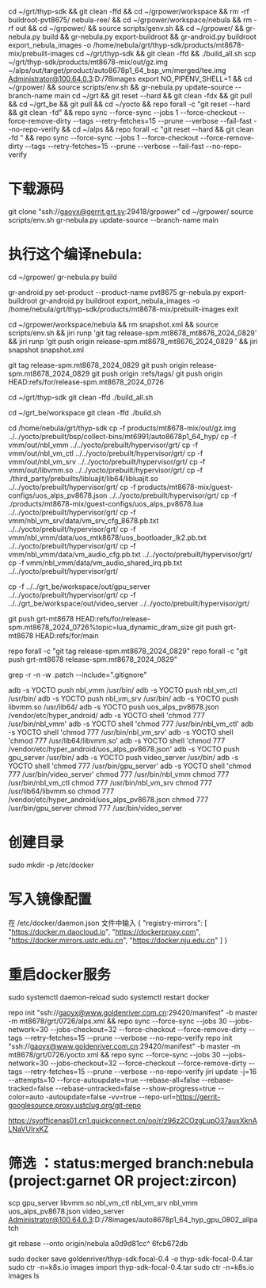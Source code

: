 cd ~/grt/thyp-sdk && git clean -ffd && cd ~/grpower/workspace && rm -rf buildroot-pvt8675/ nebula-ree/ && cd ~/grpower/workspace/nebula && rm -rf out && cd ~/grpower/ && source scripts/genv.sh && cd ~/grpower/ && gr-nebula.py build && gr-nebula.py export-buildroot && gr-android.py buildroot export_nebula_images -o /home/nebula/grt/thyp-sdk/products/mt8678-mix/prebuilt-images 
cd ~/grt/thyp-sdk && git clean -ffd && ./build_all.sh
scp ~/grt/thyp-sdk/products/mt8678-mix/out/gz.img ~/alps/out/target/product/auto8678p1_64_bsp_vm/merged/tee.img Administrator@100.64.0.3:D:/78images
export NO_PIPENV_SHELL=1 && cd ~/grpower/ && source scripts/env.sh && gr-nebula.py update-source --branch-name main
cd ~/grt && git reset --hard && git clean -fdx && git pull && cd ~/grt_be && git pull && cd ~/yocto && repo forall -c "git reset --hard && git clean -fd" && repo sync --force-sync --jobs 1 --force-checkout --force-remove-dirty --tags --retry-fetches=15 --prune --verbose --fail-fast --no-repo-verify && cd ~/alps && repo forall -c "git reset --hard && git clean -fd " && repo sync --force-sync --jobs 1 --force-checkout --force-remove-dirty --tags --retry-fetches=15 --prune --verbose --fail-fast --no-repo-verify
# 下载源码
git clone "ssh://gaoyx@gerrit.grt.sy:29418/grpower"
cd ~/grpower/
source scripts/env.sh
gr-nebula.py update-source --branch-name main

# 执行这个编译nebula:
cd ~/grpower/
gr-nebula.py build

gr-android.py set-product --product-name pvt8675
gr-nebula.py export-buildroot
gr-android.py buildroot export_nebula_images -o /home/nebula/grt/thyp-sdk/products/mt8678-mix/prebuilt-images
exit

cd ~/grpower/workspace/nebula && rm snapshot.xml && source scripts/env.sh && jiri runp 'git tag release-spm.mt8678_mt8676_2024_0829' && jiri runp 'git push origin release-spm.mt8678_mt8676_2024_0829 ' && jiri snapshot snapshot.xml

git tag release-spm.mt8678_2024_0829
git push origin release-spm.mt8678_2024_0829
git push origin :refs/tags/<tagname>
git push origin HEAD:refs/for/release-spm.mt8678_2024_0726

cd ~/grt/thyp-sdk
git clean -ffd 
./build_all.sh
    
cd ~/grt_be/workspace
git clean -ffd 
./build.sh

cd /home/nebula/grt/thyp-sdk
cp -f products/mt8678-mix/out/gz.img ../../yocto/prebuilt/bsp/collect-bins/mt6991/auto8678p1_64_hyp/
cp -f vmm/out/nbl_vmm ../../yocto/prebuilt/hypervisor/grt/
cp -f vmm/out/nbl_vm_ctl ../../yocto/prebuilt/hypervisor/grt/
cp -f vmm/out/nbl_vm_srv ../../yocto/prebuilt/hypervisor/grt/
cp -f vmm/out/libvmm.so ../../yocto/prebuilt/hypervisor/grt/
cp -f ./third_party/prebuilts/libluajit/lib64/libluajit.so ../../yocto/prebuilt/hypervisor/grt/
cp -f products/mt8678-mix/guest-configs/uos_alps_pv8678.json ../../yocto/prebuilt/hypervisor/grt/
cp -f ./products/mt8678-mix/guest-configs/uos_alps_pv8678.lua ../../yocto/prebuilt/hypervisor/grt/
cp -f vmm/nbl_vm_srv/data/vm_srv_cfg_8678.pb.txt ../../yocto/prebuilt/hypervisor/grt/
cp -f vmm/nbl_vmm/data/uos_mtk8678/uos_bootloader_lk2.pb.txt ../../yocto/prebuilt/hypervisor/grt/
cp -f vmm/nbl_vmm/data/vm_audio_cfg.pb.txt ../../yocto/prebuilt/hypervisor/grt/
cp -f vmm/nbl_vmm/data/vm_audio_shared_irq.pb.txt ../../yocto/prebuilt/hypervisor/grt/

cp -f ../../grt_be/workspace/out/gpu_server ../../yocto/prebuilt/hypervisor/grt/
cp -f ../../grt_be/workspace/out/video_server ../../yocto/prebuilt/hypervisor/grt/


git push grt-mt8678 HEAD:refs/for/release-spm.mt8678_2024_0726%topic=lua_dynamic_dram_size
git push grt-mt8678 HEAD:refs/for/main

repo forall -c "git tag release-spm.mt8678_2024_0829"
repo forall -c "git push grt-mt8678 release-spm.mt8678_2024_0829"

grep -r -n -w .patch --include=".gitignore"

adb -s YOCTO push nbl_vmm /usr/bin/
adb -s YOCTO push nbl_vm_ctl /usr/bin/
adb -s YOCTO push nbl_vm_srv /usr/bin/
adb -s YOCTO push libvmm.so /usr/lib64/
adb -s YOCTO push uos_alps_pv8678.json /vendor/etc/hyper_android/
adb -s YOCTO shell 'chmod 777 /usr/bin/nbl_vmm'
adb -s YOCTO shell 'chmod 777 /usr/bin/nbl_vm_ctl'
adb -s YOCTO shell 'chmod 777 /usr/bin/nbl_vm_srv'
adb -s YOCTO shell 'chmod 777 /usr/lib64/libvmm.so'
adb -s YOCTO shell 'chmod 777 /vendor/etc/hyper_android/uos_alps_pv8678.json'
adb -s YOCTO push gpu_server /usr/bin/
adb -s YOCTO push video_server /usr/bin/
adb -s YOCTO shell 'chmod 777 /usr/bin/gpu_server'
adb -s YOCTO shell 'chmod 777 /usr/bin/video_server'
chmod 777 /usr/bin/nbl_vmm
chmod 777 /usr/bin/nbl_vm_ctl
chmod 777 /usr/bin/nbl_vm_srv
chmod 777 /usr/lib64/libvmm.so
chmod 777 /vendor/etc/hyper_android/uos_alps_pv8678.json
chmod 777 /usr/bin/gpu_server
chmod 777 /usr/bin/video_server
# 创建目录
sudo mkdir -p /etc/docker
# 写入镜像配置
在 /etc/docker/daemon.json 文件中输入
{
    "registry-mirrors": [
        "https://docker.m.daocloud.io",
        "https://dockerproxy.com",
        "https://docker.mirrors.ustc.edu.cn",
        "https://docker.nju.edu.cn"
    ]
}

# 重启docker服务
sudo systemctl daemon-reload
sudo systemctl restart docker

repo init "ssh://gaoyx@www.goldenriver.com.cn:29420/manifest" -b master -m mt8678/grt/0726/alps.xml && repo sync --force-sync --jobs 30 --jobs-network=30 --jobs-checkout=32 --force-checkout --force-remove-dirty --tags --retry-fetches=15 --prune --verbose --no-repo-verify
repo init "ssh://gaoyx@www.goldenriver.com.cn:29420/manifest" -b master -m mt8678/grt/0726/yocto.xml && repo sync --force-sync --jobs 30 --jobs-network=30 --jobs-checkout=32 --force-checkout --force-remove-dirty --tags --retry-fetches=15 --prune --verbose --no-repo-verify
jiri update -j=16 --attempts=10 --force-autoupdate=true --rebase-all=false --rebase-tracked=false --rebase-untracked=false --show-progress=true --color=auto -autoupdate=false -vv=true 
--repo-url=https://gerrit-googlesource.proxy.ustclug.org/git-repo 

https://syofficenas01.cn1.quickconnect.cn/oo/r/z96z2COzgLupO37auxXknALNaVUIrxKZ

# 筛选 ：status:merged branch:nebula (project:garnet OR project:zircon)

scp gpu_server libvmm.so nbl_vm_ctl nbl_vm_srv nbl_vmm uos_alps_pv8678.json video_server Administrator@100.64.0.3:D:/78images/auto8678p1_64_hyp_gpu_0802_allpatch

git rebase --onto origin/nebula a0d9d81cc^ 6fcb672db


sudo docker save goldenriver/thyp-sdk:focal-0.4 -o thyp-sdk-focal-0.4.tar
sudo ctr -n=k8s.io images import thyp-sdk-focal-0.4.tar
sudo ctr -n=k8s.io images ls

